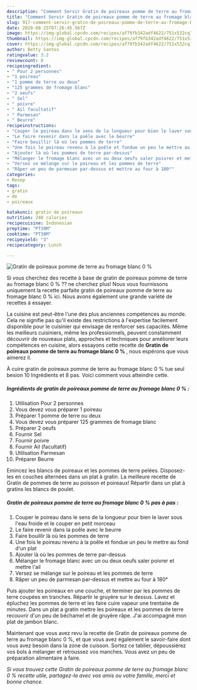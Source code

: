 ```yaml
---
description: "Comment Servir Gratin de poireaux pomme de terre au fromage blanc 0 %"
title: "Comment Servir Gratin de poireaux pomme de terre au fromage blanc 0 %"
slug: 917-comment-servir-gratin-de-poireaux-pomme-de-terre-au-fromage-blanc-0
date: 2020-08-25T07:26:45.567Z
image: https://img-global.cpcdn.com/recipes/af79fb342adf4622/751x532cq70/gratin-de-poireaux-pomme-de-terre-au-fromage-blanc-0-photo-principale-de-la-recette.jpg
thumbnail: https://img-global.cpcdn.com/recipes/af79fb342adf4622/751x532cq70/gratin-de-poireaux-pomme-de-terre-au-fromage-blanc-0-photo-principale-de-la-recette.jpg
cover: https://img-global.cpcdn.com/recipes/af79fb342adf4622/751x532cq70/gratin-de-poireaux-pomme-de-terre-au-fromage-blanc-0-photo-principale-de-la-recette.jpg
author: Betty Santos
ratingvalue: 3.2
reviewcount: 8
recipeingredient:
- " Pour 2 personnes"
- "1 poireau"
- "1 pomme de terre ou deux"
- "125 grammes de fromage blanc"
- "2 oeufs"
- " Sel"
- " poivre"
- " Ail facultatif"
- " Parmesan"
- " Beurre"
recipeinstructions:
- "Couper le poireau dans le sens de la longueur pour bien le laver sous l&#39;eau froide et le couper en petit morceau"
- "Le faire revenir dans la poêle avec le beurre"
- "Faire bouillir là où les pommes de terre"
- "Une fois le poireau revenu à la poêle et fondue un peu le mettre au fond d&#39;un plat"
- "Ajouter là où les pommes de terre par-dessus"
- "Mélanger le fromage blanc avec un ou deux oeufs saler poivrer et mettre l&#39;ail"
- "Versez se mélange sur le poireau et les pommes de terre"
- "Râper un peu de parmesan par-dessus et mettre au four à 180°"
categories:
- Resep
tags:
- gratin
- de
- poireaux

katakunci: gratin de poireaux 
nutrition: 248 calories
recipecuisine: Indonesian
preptime: "PT39M"
cooktime: "PT38M"
recipeyield: "3"
recipecategory: Lunch

---
```



![Gratin de poireaux pomme de terre au fromage blanc 0 %](https://img-global.cpcdn.com/recipes/af79fb342adf4622/751x532cq70/gratin-de-poireaux-pomme-de-terre-au-fromage-blanc-0-photo-principale-de-la-recette.jpg)

Si vous cherchez des recette à base de gratin de poireaux pomme de terre au fromage blanc 0 % ?? ne cherchez plus! Nous vous fournissons uniquement la recette parfaite gratin de poireaux pomme de terre au fromage blanc 0 % ici. Nous avons également une grande variété de recettes à essayer.

La cuisine est peut-être l'une des plus anciennes compétences au monde. Cela ne signifie pas qu'il existe des restrictions à l'expertise facilement disponible pour le cuisinier qui envisage de renforcer ses capacités. Même les meilleurs cuisiniers, même les professionnels, peuvent constamment découvrir de nouveaux plats, approches et techniques pour améliorer leurs compétences en cuisine, alors essayons cette recette de <strong> Gratin de poireaux pomme de terre au fromage blanc 0 % </strong>, nous espérons que vous aimerez il.

<!--inarticleads1-->

À cuire gratin de poireaux pomme de terre au fromage blanc 0 % tue seul besion 10 Ingrédients et 8 pas. Voici comment vous atteindre cette.

##### Ingrédients de gratin de poireaux pomme de terre au fromage blanc 0 % :

1. Utilisation  Pour 2 personnes
1. Vous devez vous préparer 1 poireau
1. Préparer 1 pomme de terre ou deux
1. Vous devez vous préparer 125 grammes de fromage blanc
1. Préparer 2 oeufs
1. Fournir  Sel
1. Fournir  poivre
1. Fournir  Ail (facultatif)
1. Utilisation  Parmesan
1. Préparer  Beurre


Emincez les blancs de poireaux et les pommes de terre pelées. Disposez-les en couches alternées dans un plat à gratin. La meilleure recette de Gratin de pommes de terre au poisson et poireaux! Répartir dans un plat à gratins les blancs de poulet. 

<!--inarticleads2-->

##### Gratin de poireaux pomme de terre au fromage blanc 0 % pas à pas :

1. Couper le poireau dans le sens de la longueur pour bien le laver sous l&#39;eau froide et le couper en petit morceau
1. Le faire revenir dans la poêle avec le beurre
1. Faire bouillir là où les pommes de terre
1. Une fois le poireau revenu à la poêle et fondue un peu le mettre au fond d&#39;un plat
1. Ajouter là où les pommes de terre par-dessus
1. Mélanger le fromage blanc avec un ou deux oeufs saler poivrer et mettre l&#39;ail
1. Versez se mélange sur le poireau et les pommes de terre
1. Râper un peu de parmesan par-dessus et mettre au four à 180°


Puis ajouter les poireaux en une couche, et terminer par les pommes de terre coupées en tranches. Répartir le gruyère sur le dessus. Lavez et épluchez les pommes de terre et les faire cuire vapeur une trentaine de minutes. Dans un plat a gratin mettre les poireaux et les pommes de terre recouvrir d&#39;un peu de béchamel et de gruyère râpe. J&#39;ai accompagné mon plat de jambon blanc. 

<!--inarticleads1-->

<p>
Maintenant que vous avez revu la recette de Gratin de poireaux pomme de terre au fromage blanc 0 %, et que vous avez également le savoir-faire dont vous avez besoin dans la zone de cuisson. Sortez ce tablier, dépoussiérez vos bols à mélanger et retroussez vos manches. Vous avez un peu de préparation alimentaire à faire.
</p>

<p>
<i>Si vous trouvez cette Gratin de poireaux pomme de terre au fromage blanc 0 % recette utile, partagez-la avec vos amis ou votre famille, merci et bonne chance.</i>
</p>
